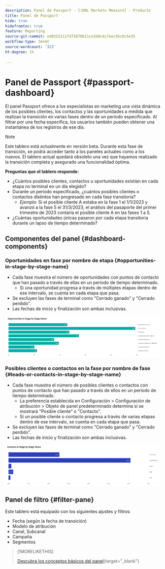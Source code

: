 ```yaml
---
description: Panel de Passport - [!DNL Marketo Measure] - Producto
title: Panel de Passport
hide: true
hidefromtoc: true
feature: Reporting
source-git-commit: ed0252111fd75870b11ce1b0cdc7eec56c8c5e35
workflow-type: tm+mt
source-wordcount: '323'
ht-degree: 1%

---
```


# Panel de Passport {#passport-dashboard}

El panel Passport ofrece a los especialistas en marketing una vista dinámica de los posibles clientes, los contactos y las oportunidades a medida que realizan la transición en varias fases dentro de un periodo especificado. Al filtrar por una fecha específica, los usuarios también pueden obtener una instantánea de los registros de ese día.

>[!NOTE]
>
>Este tablero está actualmente en versión beta. Durante esta fase de transición, se podrá acceder tanto a los paneles actuales como a los nuevos. El tablero actual quedará obsoleto una vez que hayamos realizado la transición completa y asegurado una funcionalidad óptima.

**Preguntas que el tablero responde:**

* ¿Cuántos posibles clientes, contactos u oportunidades existían en cada etapa no terminal en un día elegido?
* Durante un periodo especificado, ¿cuántos posibles clientes o contactos distintos han progresado en cada fase transitoria?
   * _Ejemplo_: Si el posible cliente A estaba en la fase 1 el 1/1/2023 y avanzó a la fase 5 el 31/3/2023, el análisis del pasaporte del primer trimestre de 2023 contaría el posible cliente A en las fases 1 a 5.
* ¿Cuántas oportunidades únicas pasaron por cada etapa transitoria durante un lapso de tiempo determinado?

## Componentes del panel {#dashboard-components}

### Oportunidades en fase por nombre de etapa {#opportunities-in-stage-by-stage-name}

* Cada fase muestra el número de oportunidades con puntos de contacto que han pasado a través de ellas en un periodo de tiempo determinado.
   * Si una oportunidad progresa a través de múltiples etapas dentro de ese intervalo, se cuenta en cada etapa que pasa.
* Se excluyen las fases de terminal como &quot;Cerrado ganado&quot; y &quot;Cerrado perdido&quot;.
* Las fechas de inicio y finalización son ambas inclusivas.

![](assets/passport-dashboard-1.png)

### Posibles clientes o contactos en la fase por nombre de fase {#leads-or-contacts-in-stage-by-stage-name}

* Cada fase muestra el número de posibles clientes o contactos con puntos de contacto que han pasado a través de ellos en un periodo de tiempo determinado.
   * La preferencia establecida en Configuración > Configuración de atribución > Objeto de panel predeterminado determina si se mostrará &quot;Posible cliente&quot; o &quot;Contacto&quot;.
   * Si un posible cliente o contacto progresa a través de varias etapas dentro de ese intervalo, se cuenta en cada etapa que pasa.
* Se excluyen las fases de terminal como &quot;Cerrado ganado&quot; y &quot;Cerrado perdido&quot;.
* Las fechas de inicio y finalización son ambas inclusivas.

![](assets/passport-dashboard-2.png)

## Panel de filtro {#filter-pane}

Este tablero está equipado con los siguientes ajustes y filtros:

* Fecha (según la fecha de transición)
* Modelo de atribución
* Canal, Subcanal
* Campaña
* Segmentos

>[!MORELIKETHIS]
>
>[Descubra los conceptos básicos del panel](/help/marketo-measure-discover-ui/dashboards/discover-dashboard-basics.md){target="_blank"}
